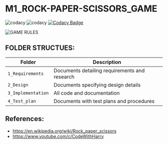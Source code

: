 # M1_ROCK-PAPER-SCISSORS_GAME
![codacy](https://api.codiga.io/project/31055/score/svg)
![codacy](https://api.codiga.io/project/31055/status/svg)
[![Codacy Badge](https://app.codacy.com/project/badge/Grade/748bacf3457343fd84e3a6a569d34928)](https://www.codacy.com/gh/YR4851/M-1_ROCK-PAPER-SCISSORS_GAME/dashboard?utm_source=github.com&amp;utm_medium=referral&amp;utm_content=YR4851/M-1_ROCK-PAPER-SCISSORS_GAME&amp;utm_campaign=Badge_Grade)

 ![GAME RULES](https://www.coltnews.com/wp-content/uploads/2016/04/RPS.png)
 
 
## FOLDER STRUCTUES:
Folder             | Description
-------------------| -----------------------------------------
`1_Requirements`   | Documents detailing requirements and research
`2_Design`         | Documents specifying design details
`3_Implementation` | All code and documentation
`4_Test_plan`      | Documents with test plans and procedures


## References:
* https://en.wikipedia.org/wiki/Rock_paper_scissors
* https://www.youtube.com/c/CodeWithHarry
